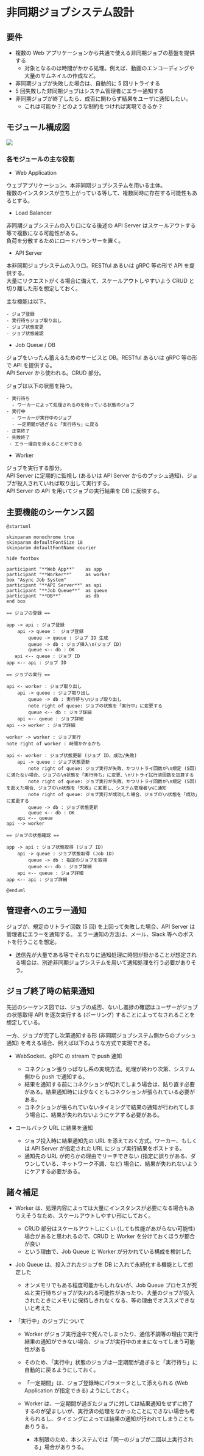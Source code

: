# 非同期ジョブシステム設計

## 要件

- 複数の Web アプリケーションから共通で使える非同期ジョブの基盤を提供する
  - 対象となるのは時間がかかる処理。例えば、動画のエンコーディングや大量のサムネイルの作成など。
- 非同期ジョブが失敗した場合は、自動的に 5 回リトライする
- 5 回失敗した非同期ジョブはシステム管理者にエラー通知する
- 非同期ジョブが終了したら、成否に関わらず結果をユーザに通知したい。
  - これは可能か？どのような制約をつければ実現できるか？

## モジュール構成図

![](/assets/module-diagram.svg)

### 各モジュールの主な役割

- Web Application

ウェブアプリケーション。本非同期ジョブシステムを用いる主体。<br>
複数のインスタンスが立ち上がっている等して、複数同時に存在する可能性もあるとする。

- Load Balancer

非同期ジョブシステムの入り口になる後述の API Server はスケールアウトする等で複数になる可能性がある。<br>
負荷を分散するためにロードバランサーを置く。

- API Server

本非同期ジョブシステムの入り口。RESTful あるいは gRPC 等の形で API を提供する。<br>
大量にリクエストがくる場合に備えて、スケールアウトしやすいよう CRUD と切り離した形を想定しておく。<br>

主な機能は以下。

```
- ジョブ登録
- 実行待ちジョブ取り出し
- ジョブ状態変更
- ジョブ状態確認
```

- Job Queue / DB

ジョブをいったん蓄えるためのサービスと DB。RESTful あるいは gRPC 等の形で API を提供する。<br>
API Server から使われる。CRUD 部分。

ジョブは以下の状態を持つ。

```
- 実行待ち
  - ワーカーによって処理されるのを待っている状態のジョブ
- 実行中
  - ワーカーが実行中のジョブ
  - 一定期間が過ぎると「実行待ち」に戻る
- 正常終了
- 失敗終了
 - エラー理由を添えることができる
```

- Worker

ジョブを実行する部分。<br>
API Server に定期的に監視し (あるいは API Server からのプッシュ通知)、ジョブが投入されていれば取り出して実行する。<br>
API Server の API を用いてジョブの実行結果を DB に反映する。

## 主要機能のシーケンス図

```uml
@startuml

skinparam monochrome true
skinparam defaultFontSize 18
skinparam defaultFontName courier

hide footbox

participant "**Web App**"    as app
participant "**Worker**"     as worker
box "Async Job System"
participant "**API Server**" as api
participant "**Job Queue**"  as queue
participant "**DB**"         as db
end box

== ジョブの登録 ==

app -> api : ジョブ登録
    api -> queue :  ジョブ登録
        queue -> queue : ジョブ ID 生成
        queue -> db : ジョブ挿入\n(ジョブ ID)
        queue <-- db : OK
   api <-- queue : ジョブ ID
app <-- api : ジョブ ID

== ジョブの実行 ==

api <- worker : ジョブ取り出し
    api -> queue : ジョブ取り出し
        queue -> db : 実行待ち\nジョブ取り出し
        note right of queue: ジョブの状態を「実行中」に変更する
        queue <-- db : ジョブ詳細
    api <-- queue : ジョブ詳細
api --> worker : ジョブ詳細

worker -> worker : ジョブ実行
note right of worker : 時間かかるかも

api <- worker : ジョブ状態更新 (ジョブ ID、成功/失敗)
    api -> queue : ジョブ状態更新
        note right of queue: ジョブ実行が失敗、かつリトライ回数が\n規定 (5回) に満たない場合、ジョブの\n状態を「実行待ち」に変更、\nリトライ試行済回数を加算する
        note right of queue: ジョブ実行が失敗、かつリトライ回数が\n規定 (5回) を超えた場合、ジョブの\n状態を「失敗」に変更し、システム管理者\nに通知
        note right of queue: ジョブ実行が成功した場合、ジョブの\n状態を「成功」に変更する
        queue -> db : ジョブ状態更新
        queue <-- db : OK
    api <-- queue
api --> worker

== ジョブの状態確認 ==

app -> api : ジョブ状態取得 (ジョブ ID)
    api -> queue : ジョブ状態取得 (Job ID)
        queue -> db : 指定のジョブを取得
        queue <-- db : ジョブ詳細
    api <-- queue : ジョブ詳細
app <-- api : ジョブ詳細

@enduml
```

## 管理者へのエラー通知

ジョブが、規定のリトライ回数 (5 回) を上回って失敗した場合、API Server は管理者にエラーを通知する。
エラー通知の方法は、メール、Slack 等へのポストを行うことを想定。

- 送信先が大量である等でそれなりに通知処理に時間が掛かることが想定される場合は、別途非同期ジョブシステムを用いて通知処理を行う必要がありそう。

## ジョブ終了時の結果通知

先述のシーケンス図では、ジョブの成否、ないし進捗の確認はユーザーがジョブの状態取得 API を逐次実行する (ポーリング) することによってなされることを想定している。

一方、ジョブが完了し次第通知する形 (非同期ジョブシステム側からのプッシュ通知) を考える場合、例えば以下のような方式で実現できる。

- WebSocket、gRPC の stream で push 通知

  - コネクション張りっぱなし系の実現方法。処理が終わり次第、システム側から push で通知する。
  - 結果を通知する前にコネクションが切れてしまう場合は、貼り直す必要がある。結果通知時には少なくともコネクションが張られている必要がある。
  - コネクションが張られていないタイミングで結果の通知が行われてしまう場合に、結果が失われないようにケアする必要がある。

- コールバック URL に結果を通知
  - ジョブ投入時に結果通知先の URL を添えておく方式。ワーカー、もしくは API Server が指定された URL にジョブ実行結果をポストする。
  - 通知先の URL が何らかの理由でリーチできない (指定に誤りがある、ダウンしている、ネットワーク不調、など) 場合に、結果が失われないようにケアする必要がある。

## 諸々補足

- Worker は、処理内容によっては大量にインスタンスが必要になる場合もありえそうなため、スケールアウトしやすい形にしておく。

  - CRUD 部分はスケールアウトしにくい (しても性能があがらない可能性) 場合があると思われるので、CRUD と Worker を分けておくほうが都合が良い
  - という理由で、Job Queue と Worker が分かれている構成を検討した

- Job Queue は、投入されたジョブを DB に入れて永続化する機能として想定した

  - オンメモリでもある程度可能かもしれないが、Job Queue プロセスが死ぬと実行待ちジョブが失われる可能性があったり、大量のジョブが投入されたときにメモリに保持しきれなくなる、等の理由でオススメできないと考えた

- 「実行中」のジョブについて

  - Worker がジョブ実行途中で死んでしまったり、通信不調等の理由で実行結果の通知ができない場合、ジョブが実行中のままになってしまう可能性がある
  - そのため、「実行中」状態のジョブは一定期間が過ぎると「実行待ち」に自動的に戻るようにしておく。
  - 「一定期間」は、ジョブ登録時にパラメータとして添えられる (Web Application が指定できる) ようにしておく。
  - Worker は、一定期間が過ぎたジョブに対しては結果通知をせずに終了するのが望ましいが、実行済の処理をなかったことにできない場合も考えられるし、タイミングによっては結果の通知が行われてしまうこともありうる。

    - 本制限のため、本システムでは「同一のジョブが二回以上実行される」場合がありうる。
